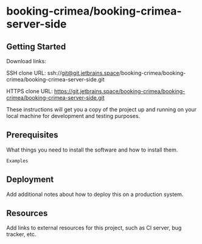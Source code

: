 # booking-crimea/booking-crimea-server-side



## Getting Started

Download links:

SSH clone URL: ssh://git@git.jetbrains.space/booking-crimea/booking-crimea/booking-crimea-server-side.git

HTTPS clone URL: https://git.jetbrains.space/booking-crimea/booking-crimea/booking-crimea-server-side.git



These instructions will get you a copy of the project up and running on your local machine for development and testing purposes.

## Prerequisites

What things you need to install the software and how to install them.

```
Examples
```

## Deployment

Add additional notes about how to deploy this on a production system.

## Resources

Add links to external resources for this project, such as CI server, bug tracker, etc.
